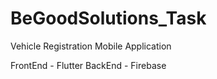# BeGoodSolutions_Task

Vehicle Registration Mobile Application

FrontEnd - Flutter 
BackEnd - Firebase 
